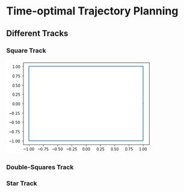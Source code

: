 # Time-optimal Trajectory Planning

## Different Tracks
### Square Track
![alt text](https://github.com/TuanMinhNguyen15/Time-optimal-Trajectory-Planning/raw/main/images/square_track.png)
### Double-Squares Track
### Star Track
